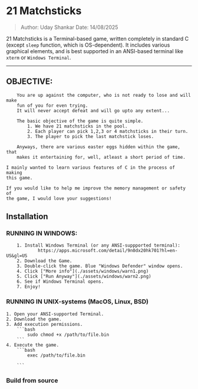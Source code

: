 # 21 Matchsticks                     

> Author: Uday Shankar
> Date: 14/08/2025

21 Matchsticks is a Terminal-based game, written completely in standard C 
						(except `sleep` function, which is OS-dependent).
It includes various graphical elements, and is best supported in 
an ANSI-based terminal like `xterm` or `Windows Terminal`.

---

## OBJECTIVE:
		You are up against the computer, who is not ready to lose and will make
		fun of you for even trying.
		It will never accept defeat and will go upto any extent...

		The basic objective of the game is quite simple.
			1. We have 21 matchsticks in the pool.
			2. Each player can pick 1,2,3 or 4 matchsticks in their turn.
			3. The player to pick the last matchstick loses.

		Anyways, there are various easter eggs hidden within the game, that
		makes it entertaining for, well, atleast a short period of time.

	I mainly wanted to learn various features of C in the process of making 
	this game. 

	If you would like to help me improve the memory management or safety of 
	the game, I would love your suggestions!

	
## Installation

### RUNNING IN WINDOWS:
		1. Install Windows Terminal (or any ANSI-suppported terminal): 
				https://apps.microsoft.com/detail/9n0dx20hk701?hl=en-US&gl=US
		2. Download the Game.
		3. Double-click the game. Blue "Windows Defender" window opens.
		4. Click ["More info"](./assets/windows/warn1.png)
		5. Click ["Run Anyway"](./assets/windows/warn2.png)
		6. See if Windows Terminal opens.
		7. Enjoy!


### RUNNING IN UNIX-systems (MacOS, Linux, BSD)
	1. Open your ANSI-supported Terminal.
	2. Download the game.
	3. Add execution permissions.
		```bash
			sudo chmod +x /path/to/file.bin
		```
	4. Execute the game.
		```bash
			exec /path/to/file.bin

		```
### Build from source
